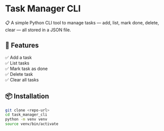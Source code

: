 # Task Manager CLI

📋 A simple Python CLI tool to manage tasks — add, list, mark done, delete, clear — all stored in a JSON file.

## 🚀 Features

✅ Add a task  
✅ List tasks  
✅ Mark task as done  
✅ Delete task  
✅ Clear all tasks

## 📦 Installation

```bash
git clone <repo-url>
cd task_manager_cli
python -m venv venv
source venv/bin/activate
```
